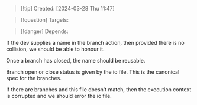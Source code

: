 
>[!tip] Created: [2024-03-28 Thu 11:47]

>[!question] Targets: 

>[!danger] Depends: 

If the dev supplies a name in the branch action, then provided there is no collision, we should be able to honour it.

Once a branch has closed, the name should be reusable.

Branch open or close status is given by the io file.  This is the canonical spec for the branches.

If there are branches and this file doesn't match, then the execution context is corrupted and we should error the io file.